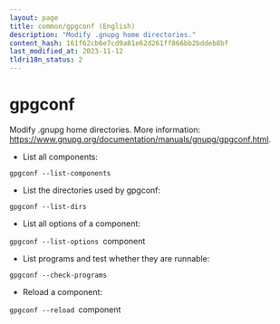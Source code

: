 ```yaml
---
layout: page
title: common/gpgconf (English)
description: "Modify .gnupg home directories."
content_hash: 161f62cb6e7cd9a81e62d261ff866bb2bddeb8bf
last_modified_at: 2023-11-12
tldri18n_status: 2
---
```

# gpgconf

Modify .gnupg home directories.
More information: <https://www.gnupg.org/documentation/manuals/gnupg/gpgconf.html>.

- List all components:

`gpgconf --list-components`

- List the directories used by gpgconf:

`gpgconf --list-dirs`

- List all options of a component:

`gpgconf --list-options `<span class="tldr-var badge badge-pill bg-dark-lm bg-white-dm text-white-lm text-dark-dm font-weight-bold">component</span>

- List programs and test whether they are runnable:

`gpgconf --check-programs`

- Reload a component:

`gpgconf --reload `<span class="tldr-var badge badge-pill bg-dark-lm bg-white-dm text-white-lm text-dark-dm font-weight-bold">component</span>
